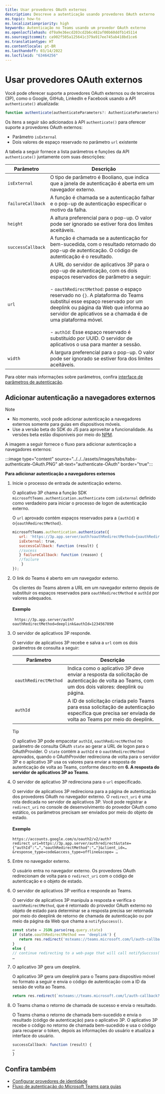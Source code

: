 ```yaml
---
title: Usar provedores OAuth externos
description: Descreve a autenticação usando provedores OAuth externo
ms.topic: how-to
ms.localizationpriority: high
keywords: Autenticação no Teams usando um provedor OAuth externo
ms.openlocfilehash: df9a9e36ecd203cd2b6c482af00b60ddfb145114
ms.sourcegitcommit: ca902f505a125641c379a917ee745ab418bd1ce6
ms.translationtype: HT
ms.contentlocale: pt-BR
ms.lasthandoff: 03/14/2022
ms.locfileid: "63464256"
---
```

# <a name="use-external-oauth-providers"></a>Usar provedores OAuth externos

Você pode oferecer suporte a provedores OAuth externos ou de terceiros (3P), como o Google, GitHub, LinkedIn e Facebook usando a API `authenticate()` atualizada:

```JavaScript
function authenticate(authenticateParameters?: AuthenticateParameters)
``` 

Os itens a seguir são adicionados à API `authenticate()` para oferecer suporte a provedores OAuth externos:

* Parâmetro `isExternal`
* Dois valores de espaço reservado no parâmetro `url` existente

A tabela a seguir fornece a lista parâmetros e funções da API `authenticate()` juntamente com suas descrições:

| Parâmetro| Descrição|
| --- | --- |
|`isExternal` | O tipo de parâmetro é Booliano, que indica que a janela de autenticação é aberta em um navegador externo.|
|`failureCallback`| A função é chamada se a autenticação falhar e o pop-up de autenticação especificar o motivo da falha.|
|`height` |A altura preferencial para o pop-up. O valor pode ser ignorado se estiver fora dos limites aceitáveis.|
|`successCallback`| A função é chamada se a autenticação for bem-sucedida, com o resultado retornado do pop-up de autenticação. O código de autenticação é o resultado.|
|`url`  <br>|A URL do servidor de aplicativos 3P para o pop-up de autenticação, com os dois espaços reservados de parâmetro a seguir:</br> <br> - `oauthRedirectMethod`: passe o espaço reservado no `{}`. A plataforma do Teams substitui esse espaço reservado por um deeplink ou página da Web que informa ao servidor de aplicativos se a chamada é de uma plataforma móvel.</br> <br> - `authId`: Esse espaço reservado é substituído por UUID. O servidor de aplicativos o usa para manter a sessão.| 
|`width`|A largura preferencial para o pop-up. O valor pode ser ignorado se estiver fora dos limites aceitáveis.|

Para obter mais informações sobre parâmetros, confira [interface de parâmetros de autenticação](/javascript/api/@microsoft/teams-js/microsoftteams.authentication.authenticateparameters?view=msteams-client-js-latest&preserve-view=true).

## <a name="add-authentication-to-external-browsers"></a>Adicionar autenticação a navegadores externos

> [!NOTE]
> * No momento, você pode adicionar autenticação a navegadores externos somente para guias em dispositivos móveis. 
> * Use a versão beta do SDK do JS para aproveitar a funcionalidade. As versões beta estão disponíveis por meio do [NPM](https://www.npmjs.com/package/@microsoft/teams-js/v/1.12.0-beta.2).

A imagem a seguir fornece o fluxo para adicionar autenticação a navegadores externos:

 :::image type="content" source="../../../assets/images/tabs/tabs-authenticate-OAuth.PNG" alt-text="authenticate-OAuth" border="true":::

**Para adicionar autenticação a navegadores externos**

1. Inicie o processo de entrada de autenticação externo.

   O aplicativo 3P chama a função SDK `microsoftTeams.authentication.authenticate` com `isExternal` definido como verdadeiro para iniciar o processo de logon de autenticação externo. 

   O `url` aprovado contém espaços reservados para a `{authId}` e o`{oauthRedirectMethod}`.  


    ```JavaScript
    microsoftTeams.authentication.authenticate({
       url: 'https://3p.app.server/auth?oauthRedirectMethod={oauthRedirectMethod}&authId={authId}',
       isExternal: true,
       successCallback: function (result) {
       //sucess 
       } failureCallback: function (reason) {
       //failure 
        }
    });
    ```

2. O link do Teams é aberto em um navegador externo.

   Os clientes do Teams abrem a URL em um navegador externo depois de substituir os espaços reservados para `oauthRedirectMethod` e `authId` por valores adequados. 

   #### <a name="example"></a>Exemplo

   ```http
    https://3p.app.server/auth?oauthRedirectMethod=deeplink&authId=1234567890 
   ```

3. O servidor de aplicativos 3P responde.

   O servidor de aplicativos 3P recebe e salva a `url` com os dois parâmetros de consulta a seguir:

   | Parâmetro | Descrição|
   | --- | --- |
   | `oauthRedirectMethod` |Indica como o aplicativo 3P deve enviar a resposta da solicitação de autenticação de volta ao Teams, com um dos dois valores: deeplink ou página.|
   |`authId` | A ID de solicitação criada pelo Teams para essa solicitação de autenticação específica que precisa ser enviada de volta ao Teams por meio do deeplink.|

    > [!TIP]
    > O aplicativo 3P pode empacotar `authId`, `oauthRedirectMethod` no parâmetro de consulta OAuth `state` ao gerar a URL de logon para o OAuthProvider. O `state` contém a `authId` e o `oauthRedirectMethod` aprovados, quando o OAuthProvider redireciona de volta para o servidor 3P e o aplicativo 3P usa os valores para enviar a resposta de autenticação de volta ao Teams, conforme descrito em **6. A resposta do servidor de aplicativos 3P ao Teams**. 

4. O servidor de aplicativo 3P redireciona para o `url` especificado.

   O servidor de aplicativos 3P redireciona para a página de autenticação dos provedores OAuth no navegador externo. O `redirect_uri` é uma rota dedicada no servidor de aplicativos 3P. Você pode registrar a `redirect_uri` no console de desenvolvimento do provedor OAuth como estático, os parâmetros precisam ser enviados por meio do objeto de estado. 

   #### <a name="example"></a>Exemplo

    ```http
    https://accounts.google.com/o/oauth2/v2/auth?redirect_uri=https://3p.app.server/authredirect&state={"authId":"…","oauthRedirectMethod":"…"}&client_id=…    &response_type=code&access_type=offline&scope= … 
    ```

5. Entre no navegador externo.

   O usuário entra no navegador externo. Os provedores OAuth redirecionam de volta para o `redirect_uri` com o código de autenticação e o objeto de estado.

6. O servidor de aplicativos 3P verifica e responde ao Teams.

   O servidor de aplicativos 3P manipula a resposta e verifica o `oauthRedirectMethod`, que é retornado do provedor OAuth externo no objeto de estado para determinar se a resposta precisa ser retornada por meio do deeplink de retorno de chamada de autenticação ou por meio da página da Web que chama a `notifySuccess()`.

      ```JavaScript
      const state = JSON.parse(req.query.state)
      if (state.oauthRedirectMethod === 'deeplink') {
         return res.redirect('msteams://teams.microsoft.com/l/auth-callback?authId=${state.authId}&code=${req.query.code}')
      }
      else {
      // continue redirecting to a web-page that will call notifySuccsss() – usually this method is used in Teams-Web
      …
      ```

7. O aplicativo 3P gera um deeplink.

   O aplicativo 3P gera um deeplink para o Teams para dispositivo móvel no formato a seguir e envia o código de autenticação com a ID da sessão de volta ao Teams.

   ```JavaScript
   return res.redirect(`msteams://teams.microsoft.com/l/auth-callback?authId=${state.authId}&code=${req.query.code}`)
   ```

 8. O Teams chama o retorno de chamada de sucesso e envia o resultado.

    O Teams chama o retorno de chamada bem-sucedido e envia o resultado (código de autenticação) para o aplicativo 3P. O aplicativo 3P recebe o código no retorno de chamada bem-sucedido e usa o código para recuperar o token, depois as informações do usuário e atualiza a interface do usuário.

      ```JavaScript
      successCallback: function (result) { 
      … 
      } 
      ```

## <a name="see-also"></a>Confira também

* [Configurar provedores de identidade](../../../concepts/authentication/configure-identity-provider.md)
* [Fluxo de autenticação do Microsoft Teams para guias](auth-flow-tab.md)
